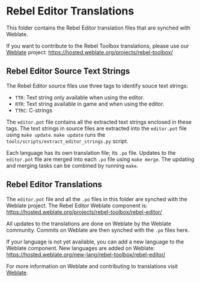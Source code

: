 # Rebel Editor Translations

This folder contains the Rebel Editor translation files that are synched with Weblate.

If you want to contribute to the Rebel Toolbox translations, please use our [Weblate](https://hosted.weblate.org/engage/rebel-toolbox/) project:
https://hosted.weblate.org/projects/rebel-toolbox/

## Rebel Editor Source Text Strings

The Rebel Editor source files use three tags to identify souce text strings:
- `TTR`: Text string only available when using the editor.
- `RTR`: Text string available in game and when using the editor.
- `TTRC`: C-strings

The `editor.pot` file contains all the extracted text strings enclosed in these tags.
The text strings in source files are extracted into the `editor.pot` file using `make update`.
`make update` runs the `tools/scripts/extract_editor_strings.py` script.

Each language has its own translation file; its `.po` file.
Updates to the `editor.pot` file are merged into each `.po` file using `make merge`.
The updating and merging tasks can be combined by running `make`.

## Rebel Editor Translations

The `editor.pot` file and all the `.po` files in this folder are synched with the Weblate project.
The Rebel Editor Weblate component is:
https://hosted.weblate.org/projects/rebel-toolbox/rebel-editor/

All updates to the translations are done on Weblate by the Weblate community.
Commits on Weblate are then synched with the `.po` files here.

If your language is not yet available, you can add a new language to the Weblate component.
New languages are added on Weblate:
https://hosted.weblate.org/new-lang/rebel-toolbox/rebel-editor/

For more information on Weblate and contributing to translations visit [Weblate](https://hosted.weblate.org/engage/rebel-toolbox/).
